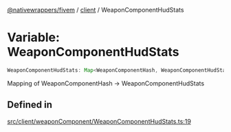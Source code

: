 [@nativewrappers/fivem](../../README.md) / [client](../README.md) / WeaponComponentHudStats

# Variable: WeaponComponentHudStats

```ts
WeaponComponentHudStats: Map<WeaponComponentHash, WeaponComponentHudStats>;
```

Mapping of WeaponComponentHash -> WeaponComponentHudStats

## Defined in

[src/client/weaponComponent/WeaponComponentHudStats.ts:19](https://github.com/nativewrappers/fivem/blob/76a4f0a0bbabe839eed05afc2b892d754096c3d3/src/client/weaponComponent/WeaponComponentHudStats.ts#L19)
